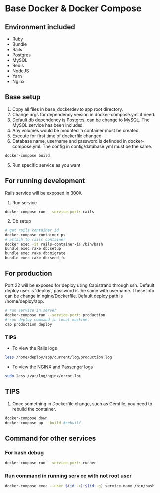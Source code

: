 # Base Docker & Docker Compose

## Environment included
- Ruby
- Bundle
- Rails
- Postgres
- MySQL
- Redis
- NodeJS
- Yarn
- Nginx

## Base setup
1. Copy all files in base_dockerdev to app root directory.
2. Change args for dependency version in docker-compose.yml if need.
3. Default db dependency is Postgres, can be change to MySQL. The MySQL service has been included. 
4. Any volumes would be mounted in container must be created.
5. Execute for first time of dockerfile changed
6. Database name, username and password is definded in docker-compose.yml. The config in config/database.yml must be the same.

```bash
docker-compose build
```

5. Run specific service as you want

## For running development
Rails service will be exposed in 3000.
1. Run service

```bash
docker-compose run --service-ports rails
```

2. Db setup

```bash
# get rails container id
docker-compose container ps
# attach to rails container
docker exec -it rails-container-id /bin/bash
bundle exec rake db:setup
bundle exec rake db:migrate
bundle exec rake db:seed_fu
```

## For production
Port 22 will be exposed for deploy using Capistrano through ssh. Default deploy user is 'deploy', password is the same with username. These info can be change in nginx/Dockerfile. Default deploy path is /home/deploy/app.
```bash
# run service in server
docker-compose run --service-ports production
# run deploy command in local machine.
cap production deploy
```

### TIPS
- To view the Rails logs

```bash
less /home/deploy/app/current/log/production.log
```

- To view the NGINX and Passenger logs

```bash
sudo less /var/log/nginx/error.log
```

## TIPS
1. Once something in Dockerfile change, such as Gemfile, you need to rebuild the container.

```bash
docker-compose down
docker-compose up --build #rebuild
```

## Command for other services
### For bash debug

```bash
docker-compose run --service-ports runner
```

### Run command in running service with not root user 
```bash
docker-compose exec --user $(id -u):$(id -g) service-name /bin/bash
```